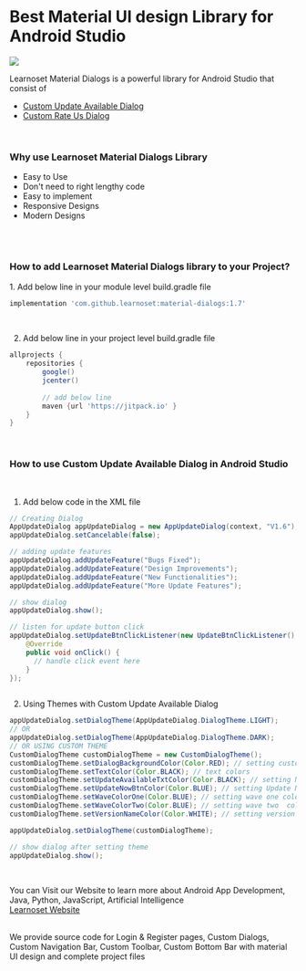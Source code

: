 
# Best Material UI design Library for Android Studio

![](https://learnoset.com/GitHubImages/custom-navigation-drawer-in-android-stu.png)


Learnoset Material Dialogs is a powerful library for Android Studio that consist of
<ul>
<a href = "#update_dialog"><li>Custom Update Available Dialog</li></a>
<a href = "#rate_us_dialog"><li>Custom Rate Us Dialog</li></a>
</ul>
<br>

<h3>Why use Learnoset Material Dialogs Library</h3>
<ul>
<li>
  Easy to Use 
 </li>
  <li>
  Don't need to right lengthy code
 </li>  
  <li>
  Easy to implement
 </li>
  <li>
  Responsive Designs
 </li>
  <li>
  Modern Designs
 </li> 
</ul>
<br><br>
<h3>How to add Learnoset Material Dialogs library to your Project?</h3>
1. Add below line in your module level build.gradle file

```groovy
implementation 'com.github.learnoset:material-dialogs:1.7'
```

<br>

2. Add below line in your project level build.gradle file

```groovy
allprojects {
    repositories {
        google()
        jcenter()
        
        // add below line
        maven {url 'https://jitpack.io' }
    }
}
```

<br>

<h3 id = "update_dialog">How to use Custom Update Available Dialog in Android Studio</h3>

<br>

1. Add below code in the XML file

```java
// Creating Dialog
AppUpdateDialog appUpdateDialog = new AppUpdateDialog(context, "V1.6");
appUpdateDialog.setCancelable(false);

// adding update features
appUpdateDialog.addUpdateFeature("Bugs Fixed");
appUpdateDialog.addUpdateFeature("Design Improvements");
appUpdateDialog.addUpdateFeature("New Functionalities");
appUpdateDialog.addUpdateFeature("More Update Features");

// show dialog
appUpdateDialog.show();

// listen for update button click
appUpdateDialog.setUpdateBtnClickListener(new UpdateBtnClickListener() {
    @Override
    public void onClick() {
      // handle click event here
    }
});
                
```

2. Using Themes with Custom Update Available Dialog

```java
appUpdateDialog.setDialogTheme(AppUpdateDialog.DialogTheme.LIGHT);
// OR
appUpdateDialog.setDialogTheme(AppUpdateDialog.DialogTheme.DARK);
// OR USING CUSTOM THEME
CustomDialogTheme customDialogTheme = new CustomDialogTheme();
customDialogTheme.setDialogBackgroundColor(Color.RED); // setting custom dialog background color
customDialogTheme.setTextColor(Color.BLACK); // text colors
customDialogTheme.setUpdateAvailableTxtColor(Color.BLACK); // setting NEW UPDATE AVAILABLE text color
customDialogTheme.setUpdateNowBtnColor(Color.BLUE); // setting Update Now button color
customDialogTheme.setWaveColorOne(Color.BLUE); // setting wave one color
customDialogTheme.setWaveColorTwo(Color.BLUE); // setting wave two  color
customDialogTheme.setVersionNameColor(Color.WHITE); // setting version name text color

appUpdateDialog.setDialogTheme(customDialogTheme);

// show dialog after setting theme
appUpdateDialog.show();
```

<br>


You can Visit our Website to learn more about Android App Development, Java, Python, JavaScript, Artificial Intelligence<br>
[Learnoset Website](https://learnoset.com/)

<br>
We provide source code for Login & Register pages, Custom Dialogs, Custom Navigation Bar, Custom Toolbar, Custom Bottom Bar with material UI design and complete project files
